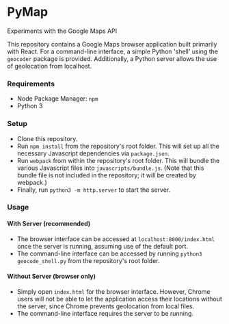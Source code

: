 # PyMap
Experiments with the Google Maps API

This repository contains a Google Maps browser application built primarily
with React. For a command-line interface, a simple Python 'shell' using the
`geocoder` package is provided. Additionally, a Python server allows the use of
geolocation from localhost.

### Requirements
* Node Package Manager: `npm`
* Python 3

### Setup
* Clone this repository.
* Run `npm install` from the repository's root folder. This will set up all the
necessary Javascript dependencies via `package.json`.
* Run `webpack` from within the repository's root folder. This will bundle the
various Javascript files into `javascripts/bundle.js`. (Note that this bundle
file is not included in the repository; it will be created by webpack.)
* Finally, run `python3 -m http.server` to start the server.

### Usage
#### With Server (recommended)
* The browser interface can be accessed at `localhost:8000/index.html`
once the server is running, assuming use of the default port.
* The command-line interface can be accessed by running
`python3 geocode_shell.py` from the repository's root folder.  

#### Without Server (browser only)
* Simply open `index.html` for the browser interface. However, Chrome users
will not be able to let the application access their locations without the
server, since Chrome prevents geolocation from local files.
* The command-line interface requires the server to be running.

